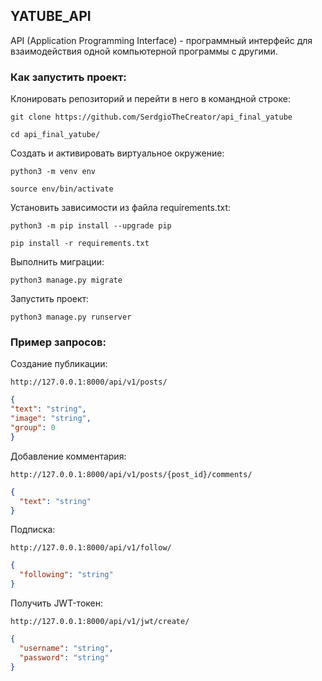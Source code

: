 ## YATUBE_API

API (Application Programming Interface) - программный интерфейс
для взаимодействия одной компьютерной программы с другими.

### Как запустить проект:

Клонировать репозиторий и перейти в него в командной строке:

```
git clone https://github.com/SerdgioTheCreator/api_final_yatube
```

```
cd api_final_yatube/
```

Cоздать и активировать виртуальное окружение:

```
python3 -m venv env
```

```
source env/bin/activate
```

Установить зависимости из файла requirements.txt:

```
python3 -m pip install --upgrade pip
```

```
pip install -r requirements.txt
```

Выполнить миграции:

```
python3 manage.py migrate
```

Запустить проект:

```
python3 manage.py runserver
```

### Пример запросов:

Создание публикации:

```
http://127.0.0.1:8000/api/v1/posts/
```

```json
{
"text": "string",
"image": "string",
"group": 0
}
```

Добавление комментария:

```
http://127.0.0.1:8000/api/v1/posts/{post_id}/comments/
```

```json
{
  "text": "string"
}
```

Подписка:

```
http://127.0.0.1:8000/api/v1/follow/
```

```json
{
  "following": "string"
}
```

Получить JWT-токен:

```
http://127.0.0.1:8000/api/v1/jwt/create/
```

```json
{
  "username": "string",
  "password": "string"
}
```
